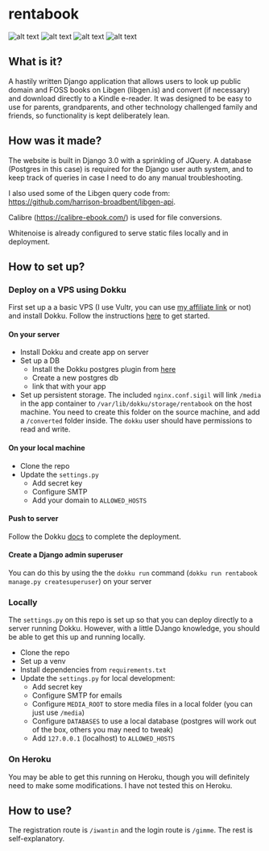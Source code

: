 # rentabook
![alt text](https://i.imgur.com/NFDN47M.png)
![alt text](https://i.imgur.com/RjI2fKn.png)
![alt text](https://i.imgur.com/7INfCFq.png)
![alt text](https://i.imgur.com/xZjBz1Npng)


## What is it?
A hastily written Django application that allows users to look up public domain and FOSS books on Libgen (libgen.is) and convert (if necessary) and download directly to a Kindle e-reader. It was designed to be easy to use for parents, grandparents, and other technology challenged family and friends, so functionality is kept deliberately lean.

## How was it made?
The website is built in Django 3.0 with a sprinkling of JQuery. A database (Postgres in this case) is required for the Django user auth system, and to keep track of queries in case I need to do any manual troubleshooting.

I also used some of the Libgen query code from: https://github.com/harrison-broadbent/libgen-api.

Calibre (https://calibre-ebook.com/) is used for file conversions.

Whitenoise is already configured to serve static files locally and in deployment.

## How to set up?
### Deploy on a VPS using Dokku
First set up a a basic VPS (I use Vultr, you can use [my affiliate link](https://www.vultr.com/?ref=7551767) or not) and install Dokku. Follow the instructions [here](http://dokku.viewdocs.io/dokku/getting-started/installation/) to get started.
#### On your server
* Install Dokku and create app on server
* Set up a DB
  * Install the Dokku postgres plugin from [here](https://github.com/dokku/dokku-postgres)
  * Create a new postgres db
  * link that with your app
* Set up persistent storage. The included `nginx.conf.sigil` will link `/media` in the app container to `/var/lib/dokku/storage/rentabook` on the host machine. You need to create this folder on the source machine, and add a `/converted` folder inside. The `dokku` user should have permissions to read and write.

#### On your local machine
* Clone the repo
* Update the `settings.py`
  * Add secret key
  * Configure SMTP
  * Add your domain to `ALLOWED_HOSTS`
  
#### Push to server
Follow the Dokku [docs](http://dokku.viewdocs.io/dokku/) to complete the deployment.

#### Create a Django admin superuser
You can do this by using the the `dokku run` command (`dokku run rentabook manage.py createsuperuser`) on your server

### Locally
The `settings.py` on this repo is set up so that you can deploy directly to a server running Dokku. However, with a little DJango knowledge, you should be able to get this up and running locally.
* Clone the repo
* Set up a venv
* Install dependencies from `requirements.txt`
* Update the `settings.py` for local development:
  * Add secret key
  * Configure SMTP for emails
  * Configure `MEDIA_ROOT` to store media files in a local folder (you can just use `/media`)
  * Configure `DATABASES` to use a local database (postgres will work out of the box, others you may need to tweak)
  * Add `127.0.0.1` (localhost) to `ALLOWED_HOSTS`
  
 ### On Heroku
 You may be able to get this running on Heroku, though you will definitely need to make some modifications. I have not tested this on Heroku.
 
 ## How to use?
 The registration route is `/iwantin` and the login route is `/gimme`. The rest is self-explanatory.
 
  
